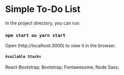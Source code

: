# Simple To-Do List

In the project directory, you can run:

### `npm start ou yarn start`

Open (http://localhost:3000) to view it in the browser.

#### `Available Stacks`

React-Bootstrap;
Bootstrap;
Fontawesome;
Node Sass;

